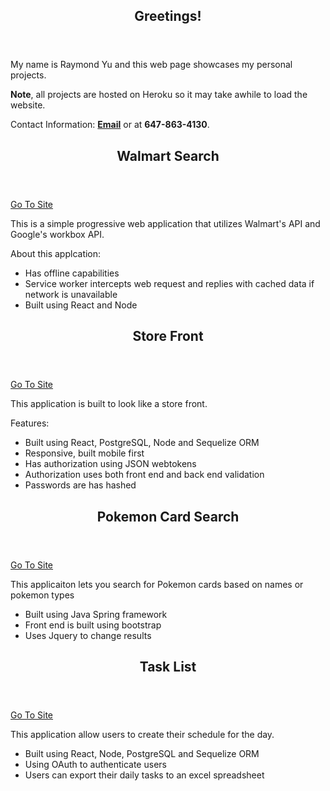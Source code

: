 <section>
  <header>
    <h1>Greetings!</h1>   
  </header>
  <p>My name is Raymond Yu and this web page showcases my personal projects.</p>
  <p><b>Note</b>, all projects are hosted on Heroku so it may take awhile to load the website.</p>
  <p>Contact Information: <a href="mailto:raymond.yu171@gmail.com"><b>Email</b></a> or at <b>647-863-4130</b>.</p>
</section>

<section>
  <header> 
    <h2>Walmart Search</h2>
  </header>
  <p><a href='https://walmartsearch.herokuapp.com'>Go To Site</a></p>
  <p>This is a simple progressive web application that utilizes Walmart's API and Google's workbox API.</p>
  <p>About this applcation:</p>
  <ul>
    <li>Has offline capabilities</li>
    <li>Service worker intercepts web request and replies with cached data if network is unavailable</li>
    <li>Built using React and Node</li>
  </ul>
</section>

<section>
  <header> 
    <h2>Store Front</h2>
  </header>
  <p><a href='https://vonlegacy.herokuapp.com/'>Go To Site</a></p>
  <p>This application is built to look like a store front.</p>
  <p>Features:</p>
  <ul>
    <li>Built using React, PostgreSQL, Node and Sequelize ORM</li>
    <li>Responsive, built mobile first</li>
    <li>Has authorization using JSON webtokens</li>
    <li>Authorization uses both front end and back end validation</li>
    <li>Passwords are has hashed</li>
  </ul>
</section>


<section>
  <header> 
    <h2>Pokemon Card Search</h2>
  </header>
  <p><a href='https://pokemon-tcg-pokedex.herokuapp.com/'>Go To Site</a></p>
  <p>This applicaiton lets you search for Pokemon cards based on names or pokemon types</p>
  <ul>
    <li>Built using Java Spring framework</li>
    <li>Front end is built using bootstrap</li>
    <li>Uses Jquery to change results</li>
  </ul>
</section>

<section>
  <header> 
    <h2>Task List</h2>
  </header>
  <p><a href='https://tasklist7777.herokuapp.com/'>Go To Site</a></p>
  <p>This application allow users to create their schedule for the day.</p>
  <ul>
    <li>Built using React, Node, PostgreSQL and Sequelize ORM</li>
    <li>Using OAuth to authenticate users</li>
    <li>Users can export their daily tasks to an excel spreadsheet</li>
  </ul>
</section>
